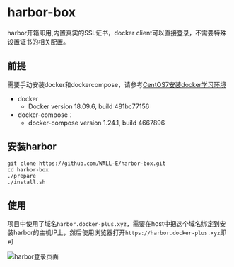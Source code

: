 # harbor-box

harbor开箱即用,内置真实的SSL证书，docker client可以直接登录，不需要特殊设置证书的相关配置。

## 前提

需要手动安装docker和dockercompose，请参考[CentOS7安装docker学习环境](https://www.jianshu.com/p/347b9a71d550)

* docker
  * Docker version 18.09.6, build 481bc77156
* docker-compose：
  * docker-compose version 1.24.1, build 4667896

## 安装harbor

```
git clone https://github.com/WALL-E/harbor-box.git
cd harbor-box
./prepare
./install.sh
```

## 使用

项目中使用了域名`harbor.docker-plus.xyz`，需要在host中把这个域名绑定到安装harbor的主机IP上，然后使用浏览器打开`https://harbor.docker-plus.xyz`即可

![harbor登录页面](https://upload-images.jianshu.io/upload_images/2200560-f02a6b804ef4e683.png?imageMogr2/auto-orient/strip%7CimageView2/2/w/751/format/webp)
